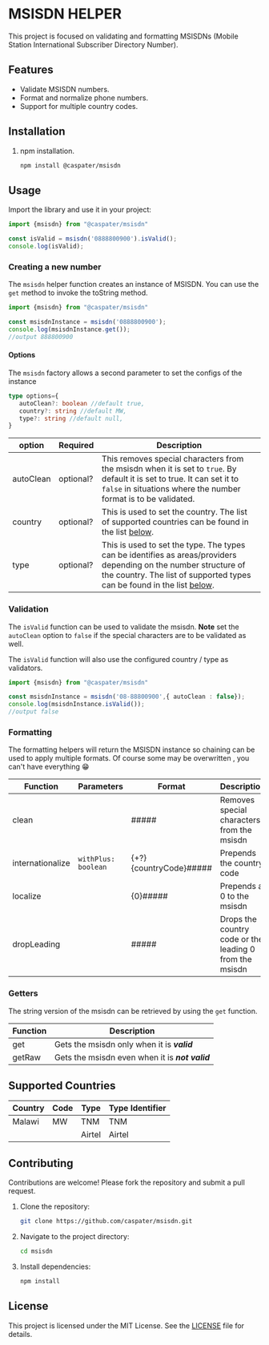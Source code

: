 # MSISDN HELPER

This project is focused on validating and formatting MSISDNs (Mobile Station International Subscriber Directory Number).

## Features

- Validate MSISDN numbers.
- Format and normalize phone numbers.
- Support for multiple country codes.

## Installation
1. npm installation.
   ```bash
   npm install @caspater/msisdn
   ```
## Usage

Import the library and use it in your project:

```typescript
import {msisdn} from "@caspater/msisdn"

const isValid = msisdn('0888800900').isValid();
console.log(isValid);
```

### Creating a new number

The `msisdn` helper function creates an instance of MSISDN. You can use the `get` method to invoke the toString method.

```typescript
import {msisdn} from "@caspater/msisdn"

const msisdnInstance = msisdn('0888800900');
console.log(msisdnInstance.get());
//output 888800900
```
#### Options
The `msisdn` factory allows a second parameter to set the configs of the instance

```typescript
type options={
   autoClean?: boolean //default true,
   country?: string //default MW,
   type?: string //default null,
}
```
| option    | Required  | Description                                                                                                                                                                                                        |
|-----------|-----------|--------------------------------------------------------------------------------------------------------------------------------------------------------------------------------------------------------------------|
| autoClean | optional? | This removes special characters from the msisdn when it is set to `true`. By default it is set to true. It can set it to `false` in situations where the number format is to be validated.                         |
| country   | optional? | This is used to set the country. The list of supported countries can be found in the list [below](#supported-countries).                                                                                           |
| type      | optional? | This is used to set the type. The types can be identifies as areas/providers depending on the number structure of the country. The list of supported types can be found in the list [below](#supported-countries). |

### Validation

The `isValid` function can be used to validate the msisdn. **Note** set the `autoClean` option to `false` if the special characters are to be validated as well.

The `isValid` function will also use the configured country / type as validators.

```typescript
import {msisdn} from "@caspater/msisdn"

const msisdnInstance = msisdn('08-88800900',{ autoClean : false});
console.log(msisdnInstance.isValid());
//output false
```
### Formatting

The formatting helpers will return the MSISDN instance so chaining can be used to apply multiple formats. Of course some may be overwritten , you can't have everything 😁

| Function         | Parameters          | Format                 | Description                                             |
|------------------|---------------------|------------------------|---------------------------------------------------------|
| clean            |                     | #####                  | Removes special characters from the msisdn              |
| internationalize | `withPlus: boolean` | {+?}{countryCode}##### | Prepends the country code                               |
| localize         |                     | {0}#####               | Prepends a 0 to the msisdn                              |
| dropLeading      |                     | #####                  | Drops the country code or the leading 0 from the msisdn |

### Getters
The string version of the msisdn can be retrieved by using the `get` function.

|Function| Description                                     |
|--------|-------------------------------------------------|
|get| Gets the msisdn only when it is ***valid***     |
|getRaw| Gets the msisdn even when it is ***not valid*** |

## <a id="supported-countries"></a>Supported Countries

|Country|Code|Type|Type Identifier|
|-------|----|----|---------------|
|Malawi|MW|TNM|TNM|
|||Airtel|Airtel|

## Contributing

Contributions are welcome! Please fork the repository and submit a pull request.

1. Clone the repository:
   ```bash
   git clone https://github.com/caspater/msisdn.git
   ```
2. Navigate to the project directory:
   ```bash
   cd msisdn
   ```
3. Install dependencies:
   ```bash
   npm install
   ```

## License

This project is licensed under the MIT License. See the [LICENSE](LICENSE) file for details.

